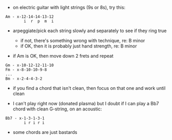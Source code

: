 
* on electric guitar with light strings (9s or 8s), try this:

```
Am - x-12-14-14-13-12
        i  r  p  m  i
```

* arpeggiate/pick each string slowly and separately to see if they ring true
    - if not, there's something wrong with technique, re: B minor
    - if OK, then it is probably just hand strength, re: B minor

* if Am is OK, then move down 2 frets and repeat

```
Gm - x-10-12-12-11-10
Fm - x-8-10-10-9-8
...
Bm - x-2-4-4-3-2
```

* if you find a chord that isn't clean, then focus on that one and work until clean

* I can't play right now (donated plasma) but I doubt if I can play a Bb7 chord with clean G-string, on an acoustic:

```
Bb7 - x-1-3-1-3-1
        i r i r i
```

* some chords are just bastards
